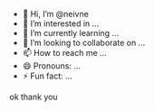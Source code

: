- 👋 Hi, I’m @neivne
- 👀 I’m interested in ...
- 🌱 I’m currently learning ...
- 💞️ I’m looking to collaborate on ...
- 📫 How to reach me ...
- 😄 Pronouns: ...
- ⚡ Fun fact: ...

<!---
neivne/neivne is a ✨ special ✨ repository because its `README.md` (this file) appears on your GitHub profile.
You can click the Preview link to take a look at your changes.
--->
ok thank you 
